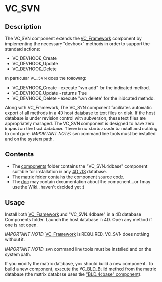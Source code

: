 # VC_SVN

## Description

The VC_SVN component extends the [VC_Framework](https://github.com/4D/vc-framework) component by implementing the necessary "devhook" methods in order to support the standard actions:

* VC_DEVHOOK_Create
* VC_DEVHOOK_Update
* VC_DEVHOOK_Delete

In particular VC_SVN does the following:

* VC_DEVHOOK_Create - execute "svn add" for the indicated method.
* VC_DEVHOOK_Update - returns True
* VC_DEVHOOK_Delete - execute "svn delete" for the inidcated methdo.

Along with VC_Framework, The VC_SVN component facilitates automatic export of all methods in a [4D](http://www.4d.com) host database to text files on disk.  If the host database is under revision control with subversion, these text files are appropriately managed. The VC_SVN component is designed to have zero impact on the host database.  There is no startup code to install and nothing to configure. *IMPORTANT NOTE:* svn command line tools must be installed and on the system path.

## Contents

* The [components](https://github.com/4D/vc-svn/tree/master/components) folder contains the "VC_SVN.4dbase" component suitable for installation in any [4D v13](http://www.4d.com/products/4dv13.html) database.
* The [matrix](https://github.com/4D/vc-svn/tree/master/matrix) folder contains the component source code.
* The [doc](https://github.com/4D/vc-svn/tree/master/doc) may contain documentation about the component...or I may use the Wiki...haven't decided yet :)

## Usage

Install both [VC_Framework](https://github.com/4D/vc-framework) and "VC_SVN.4dbase" in a 4D database Components folder. Launch the host database in 4D. Open any method if one is not open.

*IMPORTANT NOTE:* [VC_Framework](https://github.com/4D/vc-framework) is REQUIRED, VC_SVN does nothing without it.

*IMPORTANT NOTE:* svn command line tools must be installed and on the system path.

If you modify the matrix database, you should build a new component.  To build a new component, execute the VC_BLD_Build method from the matrix database (the matrix database uses the ["BLD.4dbase" component](https://github.com/4D/interpreted-build)).
